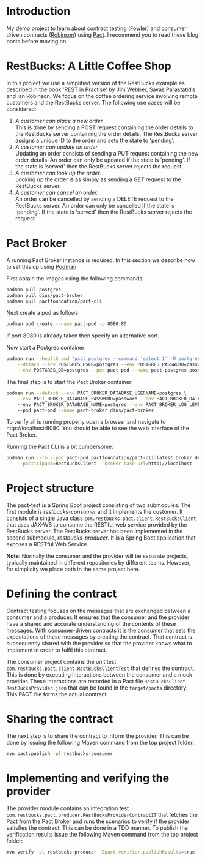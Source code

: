 # Introduction
My demo project to learn about contract testing ([Fowler][1]) and consumer driven contracts ([Robinson][2]) using
 [Pact][3]. I recommend you to read these blog posts before moving on.

# RestBucks: A Little Coffee Shop
In this project we use a simplified version of the RestBucks example as described in the book 'REST in Practise' by Jim
Webber, Savas Parastatidis and Ian Robinson. We focus on the coffee ordering service involving remote customers and the 
RestBucks server. The following use cases will be considered:

1. *A customer can place a new order.*\
This is done by sending a POST request containing the order details to the RestBucks server containing the order
details. The RestBucks server assigns a unique ID to the order and sets the state to 'pending'.
2. *A customer can update an order.*\
Updating an order consists of sending a PUT request containing the new order details. An order can only be updated if
the state is 'pending'. If the state is 'served' then the RestBucks server rejects the request.
3. *A customer can look up the order.*\
Looking up the order is as simply as sending a GET request to the RestBucks server.
4. *A customer can cancel an order.*\
An order can be cancelled by sending a DELETE request to the RestBucks server. An order can only be cancelled if the
state is 'pending'. If the state is 'served' then the RestBucks server rejects the request.

# Pact Broker
A running Pact Broker instance is required. In this section we describe how to set this up using
[Podman](https://podman.io/).

First obtain the images using the following commands:

```bash
podman pull postgres
podman pull dius/pact-broker
podman pull pactfoundation/pact-cli
```

Next create a pod as follows:

```bash
podman pod create --name pact-pod -p 8080:80  
```

If port 8080 is already taken then specify an alternative port.

Now start a Postgres container:

```bash
podman run --health-cmd "psql postgres --command 'select 1' -U postgres" \
    --detach --env POSTGRES_USER=postgres --env POSTGRES_PASSWORD=password \
    --env POSTGRES_DB=postgres --pod pact-pod --name pact-postgres postgres
```

The final step is to start the Pact Broker container:

```bash
podman run --detach --env PACT_BROKER_DATABASE_USERNAME=postgres \
    --env PACT_BROKER_DATABASE_PASSWORD=password --env PACT_BROKER_DATABASE_HOST=localhost \ 
    --env PACT_BROKER_DATABASE_NAME=postgres --env PACT_BROKER_LOG_LEVEL=DEBUG \ 
    --pod pact-pod --name pact-broker dius/pact-broker 
```

To verify all is running properly open a browser and navigate to http://localhost:8080. You should be able to see the 
web interface of the Pact Broker.

Running the Pact CLI is a bit cumbersome:

```bash
podman run --rm --pod pact-pod pactfoundation/pact-cli:latest broker describe-version \
    --pacticipant=RestBucksClient --broker-base-url=http://localhost
```

# Project structure
The pact-test is a Spring Boot project consisting of two submodules. The first module is *restbucks-consumer* and it
implements the customer. It consists of a single Java class `com.restbucks.pact.client.RestBucksClient` 
that uses JAX-WS to consume the RESTful web service provided by the RestBucks server.
The RestBucks server has been implemented in the second submodule, *restbucks-producer*. It is a Spring Boot application
that exposes a RESTful Web Service.

**Note**: Normally the consumer and the provider will be separate projects, typically maintained in different
repositories by different teams. However, for simplicity we place both in the same project here.

# Defining the contract
Contract testing focuses on the messages that are exchanged between a consumer and a producer. It ensures that the
consumer and the provider have a shared and accurate understanding of the contents of these messages.
With consumer-driven contracts it is the consumer that sets the expectations of these messages by creating the contract.
That contract is subsequently shared with the provider so that the provider knows what to implement in order to fulfil
 this contract.

The consumer project contains the unit test `com.restbucks.pact.client.RestBucksClientTest` that defines the contract. 
This is done by executing interactions between the consumer and a mock provider. These interactions are recorded in a
Pact file `RestBucksClient-RestBucksProvider.json` that can be found in the `target/pacts` directory. This PACT file
forms the actual contract.

# Sharing the contract
The next step is to share the contract to inform the provider. This can be done by issuing the following Maven command
from the top project folder:

```bash
mvn pact:publish -pl restbucks-consumer
```

# Implementing and verifying the provider
The provider module contains an integration test `com.restbucks.pact.producer.RestBucksProviderContractIT` that fetches
the Pact from the Pact Broker and runs the scenarios to verify if the provider satisfies the contract. This can be done
in a TDD manner. To publish the verification results issue the following Maven command from the top project folder:

```bash
mvn verify -pl restbucks-producer -Dpact.verifier.publishResults=true
```
   
[1]: https://martinfowler.com/bliki/ContractTest.html "ContractTest"
[2]: https://martinfowler.com/articles/consumerDrivenContracts.html "Consumer-Driven Contracts: A Service Evolution 
Pattern"
[3]: https://pact.io/ "Pact"
